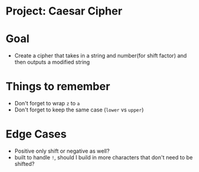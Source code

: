 # Project: Caesar Cipher

# Goal

* Create a cipher that takes in a string and number(for shift factor) and then outputs a modified string

# Things to remember

* Don't forget to wrap `z` to `a`
* Don't forget to keep the same case (`lower` vs `upper`)

# Edge Cases

* Positive only shift or negative as well?
* built to handle `!`, should I build in more characters that don't need to be shifted?